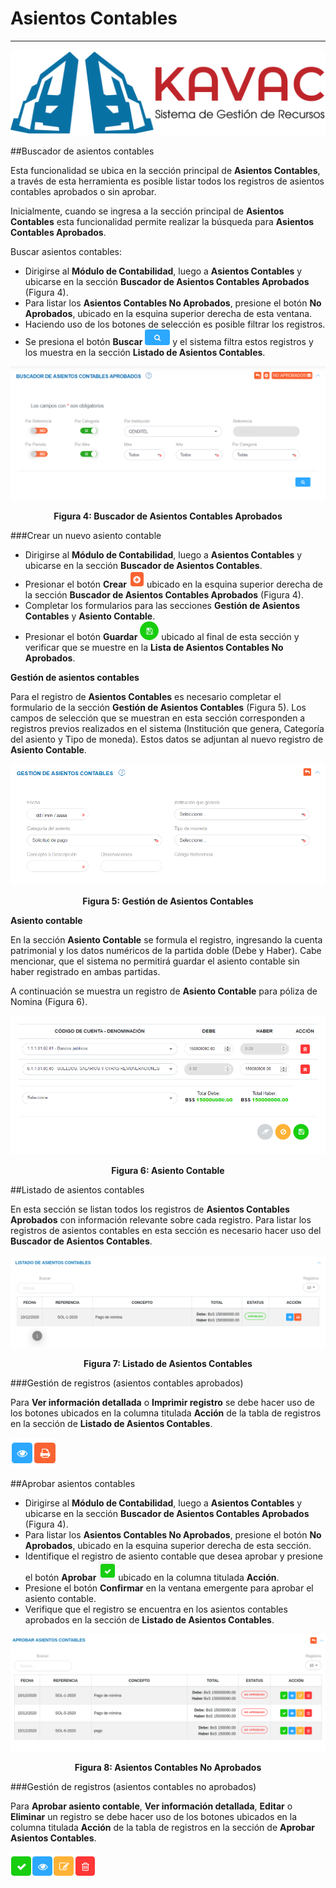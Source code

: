 # Asientos Contables
********************

![Screenshot](img/logokavac.png#imagen)

##Buscador de asientos contables 

Esta funcionalidad se ubica en la sección principal de **Asientos Contables**, a través de esta herramienta es posible listar todos los registros de asientos contables aprobados o sin aprobar.	

Inicialmente, cuando se ingresa a la sección principal de **Asientos Contables** esta funcionalidad permite realizar la búsqueda para **Asientos Contables Aprobados**.  

Buscar asientos contables:

- Dirigirse al **Módulo de Contabilidad**, luego a **Asientos Contables** y ubicarse en la sección **Buscador de Asientos Contables Aprobados** (Figura 4).
- Para listar los **Asientos Contables No Aprobados**, presione el botón **No Aprobados**, ubicado en la esquina superior derecha de esta ventana. 
- Haciendo uso de los botones de selección es posible filtrar los registros.
- Se presiona el botón **Buscar** ![Screenshot](img/search.png#imagen) y el sistema filtra estos registros y los muestra en la sección **Listado de Asientos Contables**.

![Screenshot](img/figure_4.png)<div style="text-align: center;font-weight: bold">Figura 4: Buscador de Asientos Contables Aprobados</div>

###Crear un nuevo asiento contable 

- Dirigirse al **Módulo de Contabilidad**, luego a **Asientos Contables** y ubicarse en la sección **Buscador de Asientos Contables**.
- Presionar el botón **Crear** ![Screenshot](img/create.png#imagen) ubicado en la esquina superior derecha de la sección **Buscador de Asientos Contables Aprobados** (Figura 4).
- Completar los formularios para las secciones **Gestión de Asientos Contables** y **Asiento Contable**.
- Presionar el botón **Guardar** ![Screenshot](img/save.png#imagen) ubicado al final de esta sección y verificar que se muestre en la **Lista de Asientos Contables No Aprobados**.

**Gestión de asientos contables** 

Para el registro de **Asientos Contables** es necesario completar el formulario de la sección **Gestión de Asientos Contables** (Figura 5).  Los campos de selección que se muestran en esta sección corresponden a registros previos realizados en el sistema (Institución que genera, Categoría del asiento y Tipo de moneda). Estos datos se adjuntan al nuevo registro de **Asiento Contable**. 

![Screenshot](img/figure_5.png)<div style="text-align: center;font-weight: bold">Figura 5: Gestión de Asientos Contables</div>

**Asiento contable**

En la sección **Asiento Contable** se formula el registro, ingresando la cuenta patrimonial y los datos numéricos de la partida doble (Debe y Haber).	Cabe mencionar, que el sistema no permitirá guardar el asiento contable sin haber registrado en ambas partidas.

A continuación se muestra un registro de **Asiento Contable** para póliza de Nomina (Figura 6). 

![Screenshot](img/figure_6.png)<div style="text-align: center;font-weight: bold">Figura 6: Asiento Contable</div>

##Listado de asientos contables

En esta sección se listan todos los registros de **Asientos Contables Aprobados** con información relevante sobre cada registro.	Para listar los registros de asientos contables en esta sección es necesario hacer uso del **Buscador de Asientos Contables**. 

![Screenshot](img/figure_7.png)<div style="text-align: center;font-weight: bold">Figura 7: Listado de Asientos Contables</div>

###Gestión de registros (asientos contables aprobados)

Para **Ver información detallada** o **Imprimir registro** se debe hacer uso de los botones ubicados en la columna titulada **Acción** de la tabla de registros en la sección de **Listado de Asientos Contables**.

![Screenshot](img/manage_2.png#imagen)

##Aprobar asientos contables 

- Dirigirse al **Módulo de Contabilidad**, luego a **Asientos Contables** y ubicarse en la sección **Buscador de Asientos Contables Aprobados** (Figura 4).
- Para listar los **Asientos Contables No Aprobados**, presione el botón **No Aprobados**, ubicado en la esquina superior derecha de esta sección. 
- Identifique el registro de asiento contable que desea aprobar y presione el botón **Aprobar** ![Screenshot](img/approve.png#imagen) ubicado en la columna titulada **Acción**. 
- Presione el botón **Confirmar** en la ventana emergente para aprobar el asiento contable.
- Verifique que el registro se encuentra en los asientos contables aprobados en la sección de **Listado de Asientos Contables**.

![Screenshot](img/figure_8.png)<div style="text-align: center;font-weight: bold">Figura 8: Asientos Contables No Aprobados</div>

###Gestión de registros (asientos contables no aprobados)

Para **Aprobar asiento contable**, **Ver información detallada**, **Editar** o **Eliminar** un registro se debe hacer uso de los botones ubicados en la columna titulada **Acción** de la tabla de registros en la sección de **Aprobar Asientos Contables**.

![Screenshot](img/manage_3.png#imagen)


























